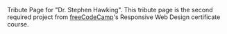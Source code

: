 Tribute Page for "Dr. Stephen Hawking". This tribute page is the second required project from [freeCodeCamp](https://www.freecodecamp.org/learn/2022/responsive-web-design/build-a-tribute-page-project/build-a-tribute-page)'s Responsive Web Design certificate course.